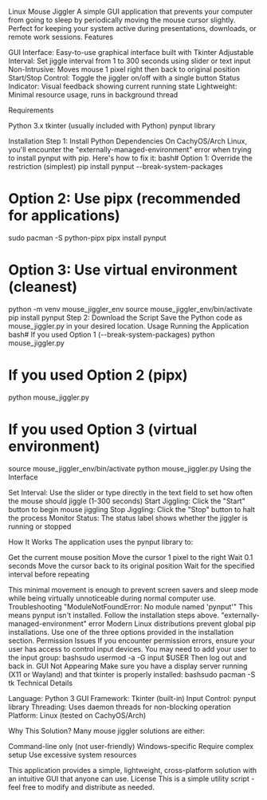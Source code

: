 Linux Mouse Jiggler
A simple GUI application that prevents your computer from going to sleep by periodically moving the mouse cursor slightly. Perfect for keeping your system active during presentations, downloads, or remote work sessions.
Features

GUI Interface: Easy-to-use graphical interface built with Tkinter
Adjustable Interval: Set jiggle interval from 1 to 300 seconds using slider or text input
Non-Intrusive: Moves mouse 1 pixel right then back to original position
Start/Stop Control: Toggle the jiggler on/off with a single button
Status Indicator: Visual feedback showing current running state
Lightweight: Minimal resource usage, runs in background thread

Requirements

Python 3.x
tkinter (usually included with Python)
pynput library

Installation
Step 1: Install Python Dependencies
On CachyOS/Arch Linux, you'll encounter the "externally-managed-environment" error when trying to install pynput with pip. Here's how to fix it:
bash# Option 1: Override the restriction (simplest)
pip install pynput --break-system-packages

# Option 2: Use pipx (recommended for applications)
sudo pacman -S python-pipx
pipx install pynput

# Option 3: Use virtual environment (cleanest)
python -m venv mouse_jiggler_env
source mouse_jiggler_env/bin/activate
pip install pynput
Step 2: Download the Script
Save the Python code as mouse_jiggler.py in your desired location.
Usage
Running the Application
bash# If you used Option 1 (--break-system-packages)
python mouse_jiggler.py

# If you used Option 2 (pipx)
python mouse_jiggler.py

# If you used Option 3 (virtual environment)
source mouse_jiggler_env/bin/activate
python mouse_jiggler.py
Using the Interface

Set Interval: Use the slider or type directly in the text field to set how often the mouse should jiggle (1-300 seconds)
Start Jiggling: Click the "Start" button to begin mouse jiggling
Stop Jiggling: Click the "Stop" button to halt the process
Monitor Status: The status label shows whether the jiggler is running or stopped

How It Works
The application uses the pynput library to:

Get the current mouse position
Move the cursor 1 pixel to the right
Wait 0.1 seconds
Move the cursor back to its original position
Wait for the specified interval before repeating

This minimal movement is enough to prevent screen savers and sleep mode while being virtually unnoticeable during normal computer use.
Troubleshooting
"ModuleNotFoundError: No module named 'pynput'"
This means pynput isn't installed. Follow the installation steps above.
"externally-managed-environment" error
Modern Linux distributions prevent global pip installations. Use one of the three options provided in the installation section.
Permission Issues
If you encounter permission errors, ensure your user has access to control input devices. You may need to add your user to the input group:
bashsudo usermod -a -G input $USER
Then log out and back in.
GUI Not Appearing
Make sure you have a display server running (X11 or Wayland) and that tkinter is properly installed:
bashsudo pacman -S tk
Technical Details

Language: Python 3
GUI Framework: Tkinter (built-in)
Input Control: pynput library
Threading: Uses daemon threads for non-blocking operation
Platform: Linux (tested on CachyOS/Arch)

Why This Solution?
Many mouse jiggler solutions are either:

Command-line only (not user-friendly)
Windows-specific
Require complex setup
Use excessive system resources

This application provides a simple, lightweight, cross-platform solution with an intuitive GUI that anyone can use.
License
This is a simple utility script - feel free to modify and distribute as needed.
